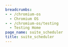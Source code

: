 ```yaml
---
breadcrumbs:
- - /chromium-os
  - Chromium OS
- - /chromium-os/testing
  - Testing Home
page_name: suite_scheduler
title: suite_scheduler
---
```

